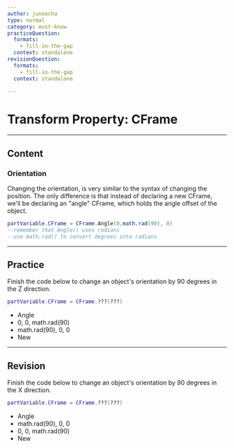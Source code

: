 ```yaml
---
author: junoocha
type: normal
category: must-know
practiceQuestion:
  formats:
    - fill-in-the-gap
  context: standalone
revisionQuestion:
  formats:
    - fill-in-the-gap
  context: standalone

---
```


# Transform Property: CFrame
---
## Content

### Orientation
Changing the orientation, is very similar to the syntax of changing the position. The only difference is that instead of declaring a new CFrame, we'll be declaring an "angle" CFrame, which holds the angle offset of the object.

```lua
partVariable.CFrame = CFrame.Angle(0,math.rad(90), 0)
--remember that Angle() uses radians
--use math.rad() to convert degrees into radians
```

---

## Practice
Finish the code below to change an object's orientation by 90 degrees in the Z direction.

```lua
partVariable.CFrame = CFrame.???(???)
```
- Angle
- 0, 0, math.rad(90)
- math.rad(90), 0, 0
- New

---

## Revision
Finish the code below to change an object's orientation by 90 degrees in the X direction.

```lua
partVariable.CFrame = CFrame.???(???)
```
- Angle
- math.rad(90), 0, 0
- 0, 0, math.rad(90)
- New